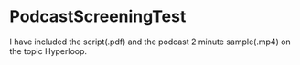# PodcastScreeningTest
I have included the script(.pdf) and the podcast 2 minute sample(.mp4) on the topic Hyperloop.
